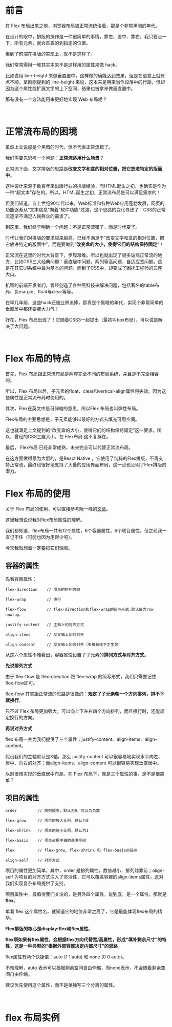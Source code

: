 # 前言

在 Flex 布局出来之前，浏览器布局被正常流统治着，那是个非常黑暗的年代。

在设计的眼中，排版的操作是一件很简单的事情，靠左、置中、靠右，我只要点一下，所有元素，就会乖乖的到指定的位置。

但到了前端在排版的实现上，就不是这样了。

我们常常得用一堆其实本来不是这样用的属性来做 hack。

比如说用 line-height 来做垂直置中，这样做的确能达到效果，但是在语意上就有点不顺，拿刚刚提到的 line-height 来说，这本来是用来当作段落中的行距，但却因为这个属性能扩展文字的上下空间，结果也被拿来做垂直置中。

那有没有一个方法能用来更好地实现 Web 布局呢？

<br/>

# 正常流布局的困境

虽然上文说那是个黑暗的时代，但不代表正常流错了。

我们需要先思考一个问题：**正常流适用什么场景**？

正常流下面，文字排版的思路是**改变文字和盒的相对位置，把它放进特定的版面中**。

这种设计来源于数百年来出版行业的排版经验，而HTML诞生之初，也确实是作为一种“超文本”存在的。所以，HTML诞生之初，正常流布局是可以满足需求的！

但我们知道，自上世纪90年代以来，Web标准和各种Web应用蓬勃发展，网页的功能逐渐从“文本信息”向着“软件功能”过渡，这个思路的变化导致了：CSS的正常流逐渐不满足人民群众的需求了。

到这里，我们终于明确一个问题：不是正常流错了，而是时代变了。

时代让我们对排版的要求越来越高，已经不满足于“改变文字和盒的相对位置，把它放进特定的版面中”，而是要做到“**改变盒的大小，使得它们的结构保持固定**”！

正常流在这里的时代大背景下，步履艰难。所以也就出现了很多诟病正常流的地方，比如CSS三大经典问题：垂直居中问题，两列等高问题，自适应宽问题。这是在其它UI系统中最为基本的问题，而到了CSS中，却变成了困扰工程师的三座大山。

机智的前端开发者们，曾经创造了各种黑科技来解决问题，包括著名的table布局、负margin、float与clear等等。

在早几年前，这些hack还被业界追捧，那真是个黑暗的年代，实现个非常简单的垂直居中都还要费大力气！

好在，Flex 布局出现了！它随着CSS3一起提出（最初叫box布局），可以说是解决了大问题。

<br/>

# Flex 布局的特点

首先，Flex 布局跟正常流布局是两套完全不同的布局系统，并且是不完全相容的。

所以，Flex 布局以后，子元素的float、clear和vertical-align属性将失效。因为这些属性是正常流布局时使用的。

其次，Flex在英文中是可伸缩的意思，所以Flex 布局也叫弹性布局。

Flex布局的主要思想是，子元素能够以最好的方式去填充可用空间。

这也就满足上文提到的“改变盒的大小，使得它们的结构保持固定”这一要求。所以，曾经的CSS三座大山，在 Flex布局 这不复存在。

最后， Flex布局 已经非常成熟，未来完全可以代替正常流布局。 

在这方面做得最为大胆的，是React Native ，它使用了纯粹的Flex排版，不再支持正常流，最终也很好地支持了大量的应用界面布局，这一点也证明了Flex排版的潜力。

# Flex 布局的使用

关于 Flex 布局的使用，可以直接参考阮一峰的[文章](http://www.ruanyifeng.com/blog/2015/07/flex-grammar.html)。

这里我想说说我对flex布局属性的理解。

我们都知道，flex布局一共有12个属性，6个容器属性，6个项目属性。但之前我一直记不住（可能也因为用得少吧）。

今天我就想着一定要把它们理顺。

## 容器的属性

先看容器属性：

```
flex-direction    // 项目的排列方向

flex-wrap         // 换行

flex-flow         // flex-direction和flex-wrap的简写形式,默认值为row nowrap。

justify-content   // 主轴上的对齐方式

align-items       // 交叉轴上如何对齐

align-content     // 交叉轴上如何对齐（多根轴线下才生效）
```

从这六个属性不难看出，容器属性设置了子元素的**排列方式与对齐方式**。

**先说排列方式**

由于 flex-flow 是 flex-direction 跟 flex-wrap 的简写形式，我们只需要记住 flex-flow即可。

flex-flow 其实跟正常流的思路是很像的：**规定了子元素朝一个方向排列，排不下就换行**。

只不过 Flex 布局更加强大，可以向上下左右四个方向排列，而且换行时，还能规定换行的方向。

**再说对齐方式**

flex 布局一共为我们提供了三个属性：justify-content、align-items、align-content。

假设我们的主轴默认是X轴，那么 justify-content 可以很容易地实现水平向左、居中、向右的对齐；而align-items、align-content 可以很容易实现垂直居中。

以前很难实现的垂直居中布局，在 Flex 布局下，就是三个属性的事，是不是很简单？

## 项目的属性

```
order         // 排列顺序，默认为0，可以为负数

flex-grow     // 项目的放大比例，默认为0

flex-shrink   // 项目的缩小比例，默认为1

flex-basis    // 项目占据主轴的基准空间

flex          // flex-grow, flex-shrink 和 flex-basis的简写

align-self    // 对齐方式
```

项目的属性更加简单，其中，order 是排列属性，数值越小，排列越靠前；align-self 为项目的对齐方式注入了灵活性，它可以覆盖容器的align-items属性，这对我们实现复杂布局提供了支持。

项目属性中，最值得我们关注的，是另外四个属性，说到底，是一个属性，那就是**flex**。

单看 flex 这个属性名，就知道它的地位非常之高了，它是最能体现flex布局的精华。

**Flex排版的核心是display:flex和flex属性**。

**flex项如果有flex属性，会根据flex方向代替宽/高属性，形成“填补剩余尺寸”的特性，这是一种典型的“根据外部容器决定内部尺寸”的思路**。

flex属性有两个快捷值：auto (1 1 auto) 和 none (0 0 auto)。

不难理解，auto 表示可以根据剩余空间自由伸缩，而none表示，不会随着剩余空间自由伸缩。

建议优先使用这个属性，而不是单独写三个分离的属性。

<br/>

# flex 布局实例


